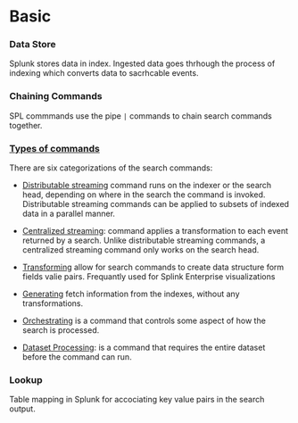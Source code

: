 # Basic

### Data Store

Splunk stores data in index. Ingested data goes thrhough the process of indexing which converts data to sacrhcable events.

### Chaining Commands
SPL commmands use the pipe `|` commands to chain search commands together.

### [Types of commands](https://docs.splunk.com/Documentation/Splunk/9.0.2/Search/Typesofcommands)
There are six categorizations of the search commands:

* [Distributable streaming](https://docs.splunk.com/Documentation/Splunk/9.0.2/SearchReference/Commandsbytype#Streaming_commands) command runs on the indexer or the search head, depending on where in the search the command is invoked. Distributable streaming commands can be applied to subsets of indexed data in a parallel manner.
* [Centralized streaming](https://docs.splunk.com/Documentation/Splunk/9.0.2/SearchReference/Commandsbytype#Streaming_commands): command applies a transformation to each event returned by a search. Unlike distributable streaming commands, a centralized streaming command only works on the search head.

* [Transforming](https://docs.splunk.com/Splexicon:Transformingcommand) allow for search commands to create data structure form fields valie pairs. Frequantly used for Splink Enterprise visualizations
* [Generating](https://docs.splunk.com/Splexicon:Generatingcommand) fetch information from the indexes, without any transformations.
* [Orchestrating](https://docs.splunk.com/Splexicon:Orchestratingcommand) is a command that controls some aspect of how the search is processed.
* [Dataset Processing](https://docs.splunk.com/Documentation/Splunk/9.0.2/SearchReference/Commandsbytype#Dataset_processing): is a command that requires the entire dataset before the command can run.


### Lookup
Table mapping in Splunk for accociating key value pairs in the search output.
